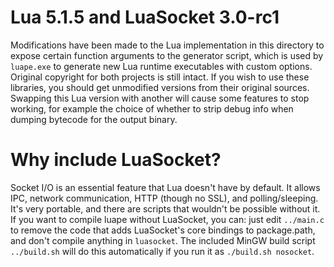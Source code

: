 # Lua 5.1.5 and LuaSocket 3.0-rc1

Modifications have been made to the Lua implementation in this directory to expose certain function arguments to the generator script, which is used by `luape.exe` to generate new Lua runtime executables with custom options. Original copyright for both projects is still intact. If you wish to use these libraries, you should get unmodified versions from their original sources. Swapping this Lua version with another will cause some features to stop working, for example the choice of whether to strip debug info when dumping bytecode for the output binary.

# Why include LuaSocket?

Socket I/O is an essential feature that Lua doesn't have by default. It allows IPC, network communication, HTTP (though no SSL), and polling/sleeping. It's very portable, and there are scripts that wouldn't be possible without it. If you want to compile luape without LuaSocket, you can: just edit `../main.c` to remove the code that adds LuaSocket's core bindings to package.path, and don't compile anything in `luasocket`. The included MinGW build script `../build.sh` will do this automatically if you run it as `./build.sh nosocket`.

